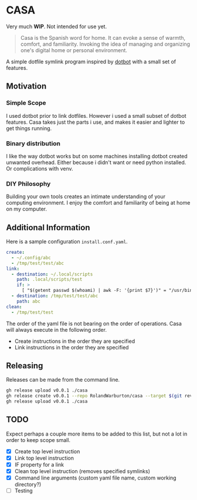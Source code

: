 # CASA

Very much **WIP**. Not intended for use yet.

> Casa is the Spanish word for home.
> It can evoke a sense of warmth, comfort, and familiarity.
> Invoking the idea of managing and organizing one's digital home or personal environment.

A simple dotfile symlink program inspired by [dotbot](https://github.com/anishathalye/dotbot) with a small set of features.

## Motivation

### Simple Scope

I used dotbot prior to link dotfiles. However i used a small subset of dotbot features.
Casa takes just the parts i use, and makes it easier and lighter to get things running.

### Binary distribution

I like the way dotbot works but on some machines installing dotbot created unwanted overhead.
Either because i didn't want or need python installed. Or complications with venv.

### DIY Philosophy

Building your own tools creates an intimate understanding of your computing environment.
I enjoy the comfort and familiarity of being at home on my computer.

## Additional Information

Here is a sample configuration `install.conf.yaml`.

```yaml
create:
  - ~/.config/abc
  - /tmp/test/test/abc
link:
  - destination: ~/.local/scripts
    path: .local/scripts/test
    if: >
      [ "$(getent passwd $(whoami) | awk -F: '{print $7}')" = "/usr/bin/zsh" ]
  - destination: /tmp/test/test/abc
    path: abc
clean:
  - /tmp/test/test
```

The order of the yaml file is not bearing on the order of operations. Casa will always execute in
the following order.

* Create instructions in the order they are specified
* Link instructions in the order they are specified

## Releasing

Releases can be made from the command line.

```bash
gh release upload v0.0.1 ./casa
gh release create v0.0.1 --repo RolandWarburton/casa --target $(git rev-parse HEAD) --title "Release v0.0.1" --notes "Initial release" 
gh release upload v0.0.1 ./casa
```

## TODO

Expect perhaps a couple more items to be added to this list,
but not a lot in order to keep scope small.

- [x] Create top level instruction
- [x] Link top level instruction
- [x] IF property for a link
- [x] Clean top level instruction (removes specified symlinks)
- [x] Command line arguments (custom yaml file name, custom working directory?)
- [ ] Testing
